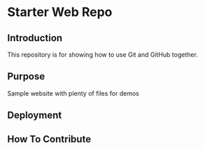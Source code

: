 # Starter Web Repo
## Introduction

This repository is for showing how to use Git and GitHub together.

## Purpose

Sample website with plenty of files for demos

## Deployment

## How To Contribute
